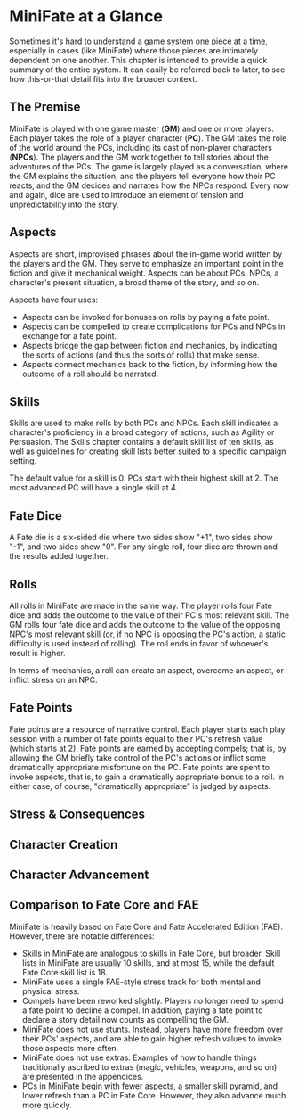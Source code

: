 # MiniFate at a Glance

Sometimes it's hard to understand a game system one piece at a time,
especially in cases (like MiniFate) where those pieces are intimately
dependent on one another. This chapter is intended to provide a quick summary
of the entire system. It can easily be referred back to later, to see how
this-or-that detail fits into the broader context.

## The Premise

MiniFate is played with one game master (**GM**) and one or more players. Each
player takes the role of a player character (**PC**). The GM takes the role of
the world around the PCs, including its cast of non-player characters
(**NPCs**). The players and the GM work together to tell stories about the
adventures of the PCs. <!-- Rewrite this next section. --> The game is largely
played as a conversation, where the GM explains the situation, and the players
tell everyone how their PC reacts, and the GM decides and narrates how the
NPCs respond. Every now and again, dice are used to introduce an element of
tension and unpredictability into the story.

## Aspects

Aspects are short, improvised phrases about the in-game world written by the
players and the GM. They serve to emphasize an important point in the fiction
and give it mechanical weight. Aspects can be about PCs, NPCs, a character's
present situation, a broad theme of the story, and so on.

Aspects have four uses:

- Aspects can be invoked for bonuses on rolls by paying a fate point.
- Aspects can be compelled to create complications for PCs and NPCs in
  exchange for a fate point.
- Aspects bridge the gap between fiction and mechanics, by indicating the
  sorts of actions (and thus the sorts of rolls) that make sense.
- Aspects connect mechanics back to the fiction, by informing how the outcome
  of a roll should be narrated.

## Skills

Skills are used to make rolls by both PCs and NPCs. Each skill indicates a
character's proficiency in a broad category of actions, such as Agility or
Persuasion. The Skills chapter contains a default skill list of ten skills, as
well as guidelines for creating skill lists better suited to a specific
campaign setting.

The default value for a skill is 0. PCs start with their highest skill at 2.
The most advanced PC will have a single skill at 4.

## Fate Dice

A Fate die is a six-sided die where two sides show "+1", two sides show "-1",
and two sides show "0". For any single roll, four dice are thrown and the
results added together.

## Rolls

All rolls in MiniFate are made in the same way. The player rolls four Fate
dice and adds the outcome to the value of their PC's most relevant skill. The
GM rolls four fate dice and adds the outcome to the value of the opposing
NPC's most relevant skill (or, if no NPC is opposing the PC's action, a static
difficulty is used instead of rolling). The roll ends in favor of whoever's
result is higher.

In terms of mechanics, a roll can create an aspect, overcome an aspect, or
inflict stress on an NPC.

## Fate Points

Fate points are a resource of narrative control. Each player starts each play
session with a number of fate points equal to their PC's refresh value (which
starts at 2). Fate points are earned by accepting compels; that is, by
allowing the GM briefly take control of the PC's actions or inflict some
dramatically appropriate misfortune on the PC.  Fate points are spent to
invoke aspects, that is, to gain a dramatically appropriate bonus to a roll.
In either case, of course, "dramatically appropriate" is judged by aspects.

## Stress & Consequences

## Character Creation

<!-- NOTE: do both PCs and NPCs here? -->

## Character Advancement

## Comparison to Fate Core and FAE

MiniFate is heavily based on Fate Core and Fate Accelerated Edition (FAE).
However, there are notable differences:

- Skills in MiniFate are analogous to skills in Fate Core, but broader.  Skill
  lists in MiniFate are usually 10 skills, and at most 15, while the default
  Fate Core skill list is 18.
- MiniFate uses a single FAE-style stress track for both mental and physical
  stress.
- Compels have been reworked slightly. Players no longer need to spend a fate
  point to decline a compel. In addition, paying a fate point to declare a
  story detail now counts as compelling the GM.
- MiniFate does not use stunts. Instead, players have more freedom over their
  PCs' aspects, and are able to gain higher refresh values to invoke those
  aspects more often.
- MiniFate does not use extras. Examples of how to handle things traditionally
  ascribed to extras (magic, vehicles, weapons, and so on) are presented in
  the appendices.
- PCs in MiniFate begin with fewer aspects, a smaller skill pyramid, and lower
  refresh than a PC in Fate Core. However, they also advance much more
  quickly.
